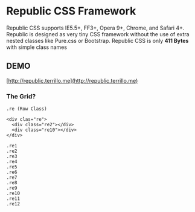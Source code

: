 Republic CSS Framework
==========================

Republic CSS supports IE5.5+, FF3+, Opera 9+, Chrome, and Safari 4+. Republic is designed as very tiny CSS framework without the use of extra nested classes like Pure.css or Bootstrap. Republic CSS is only **411 Bytes** with simple class names

DEMO
----
[http://republic.terrillo.me](http://republic.terrillo.me)


### The Grid?
```
.re (Row Class)
```

```
<div clas="re">
  <div class="re2"></div>
  <div class="re10"></div>
</div>
```

```
.re1
.re2
.re3
.re4
.re5
.re6
.re7
.re8
.re9
.re10
.re11
.re12
```
